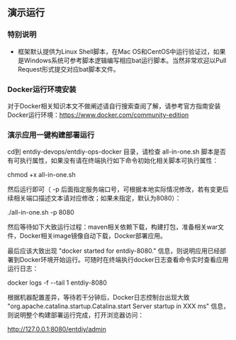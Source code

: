 ## 演示运行

### 特别说明

* 框架默认提供为Linux Shell脚本，在Mac OS和CentOS中运行验证过，如果是Windows系统可参考脚本逻辑编写相应bat运行脚本。当然非常欢迎以Pull Request形式提交对应bat脚本文件。

### Docker运行环境安装

对于Docker相关知识本文不做阐述请自行搜索查阅了解，请参考官方指南安装Docker运行环境：https://www.docker.com/community-edition

### 演示应用一键构建部署运行

cd到 entdiy-devops/entdiy-ops-docker 目录，请检查 all-in-one.sh 脚本是否有可执行属性，如果没有请在终端执行如下命令初始化相关脚本可执行属性：

chmod +x all-in-one.sh

然后运行即可（ -p 后面指定服务端口号，可根据本地实际情况修改，若有变更后续相关端口描述文本请对应修改；如果未指定，默认为8080）：

./all-in-one.sh -p 8080

然后等待如下大致运行过程：maven相关依赖下载，构建打包，准备相关war文件，Docker相关image镜像自动下载，Docker部署应用。

最后应该大致出现 "docker started for entdiy-8080." 信息，则说明应用已经部署到Docker环境开始运行。可随时在终端执行docker日志查看命令实时查看应用运行日志：

docker logs -f --tail 1 entdiy-8080

根据机器配置差异，等待若干分钟后，Docker日志控制台出现大致 "org.apache.catalina.startup.Catalina.start Server startup in XXX ms" 信息，
则说明整个构建部署运行完成，打开浏览器访问：

http://127.0.0.1:8080/entdiy/admin

